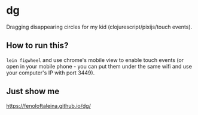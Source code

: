 # dg

Dragging disappearing circles for my kid (clojurescript/pixijs/touch events).

## How to run this?

`lein figwheel` and use chrome's mobile view to enable touch events (or open in your mobile phone - you can put them under the same wifi and use your computer's IP with port 3449).

## Just show me

https://fenoloftaleina.github.io/dg/
